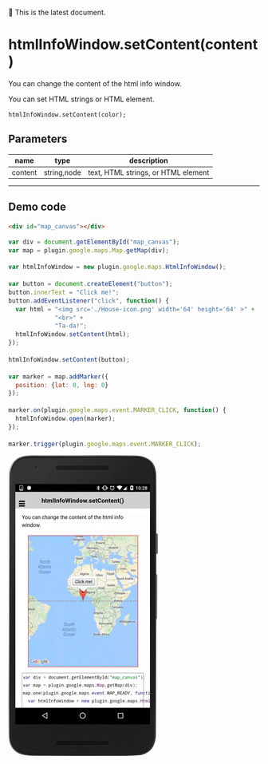 :green_heart: This is the latest document.

# htmlInfoWindow.setContent(content)

You can change the content of the html info window.

You can set HTML strings or HTML element.

```
htmlInfoWindow.setContent(color);
```


## Parameters

name           | type          | description
---------------|---------------|---------------------------------------
content        | string,node   | text, HTML strings, or HTML element
-----------------------------------------------------------------------


## Demo code

```html
<div id="map_canvas"></div>
```

```js
var div = document.getElementById("map_canvas");
var map = plugin.google.maps.Map.getMap(div);

var htmlInfoWindow = new plugin.google.maps.HtmlInfoWindow();

var button = document.createElement("button");
button.innerText = "Click me!";
button.addEventListener("click", function() {
  var html = "<img src='./House-icon.png' width='64' height='64' >" +
             "<br>" +
             "Ta-da!";
  htmlInfoWindow.setContent(html);
});

htmlInfoWindow.setContent(button);

var marker = map.addMarker({
  position: {lat: 0, lng: 0}
});

marker.on(plugin.google.maps.event.MARKER_CLICK, function() {
  htmlInfoWindow.open(marker);
});

marker.trigger(plugin.google.maps.event.MARKER_CLICK);
```

![](image.gif)
